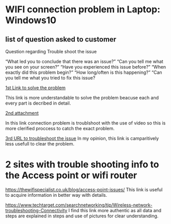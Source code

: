 # WIFI connection problem in Laptop: Windows10
## list of question asked to customer
Question regarding Trouble shoot the issue

“What led you to conclude that there was an issue?”
“Can you tell me what you see on your screen?” 
“Have you experienced this issue before?”
“When exactly did this problem begin?”
“How long/often is this happening?”
“Can you tell me what you tried to fix this issue?

[1st Link to solve the problem](http://support.google.com/fi/answer/6183600?hl=en)

This link is more understandable to solve the problem beacuse each and every part is decribed in detail.

[2nd attachment](https://www.youtube.com/watch?v=k3kHmVN4ng4)

In this link connection problem is troublshoot with the use of video so this is more clerified proccess to catch the exact problem.

[3rd URL to troubleshoot the issue](https://www.driversupport.com/knowledge-article/solved-windows-10-wont-connect-to-wifi/)
In my opinion, this link is camparitively less usefull to clear the problem.
# 2 sites with trouble shooting info to the Access point or wifi router

https://thewifispecialist.co.uk/blog/access-point-issues/
This link is useful to acquire information in better way with details.

https://www.techtarget.com/searchnetworking/tip/Wireless-network-troubleshooting-Connectivity
I find this link more authentic as all data and steps are explained in steps and use of pictures for clear understanding.
